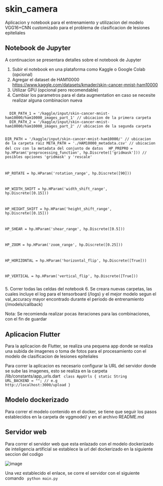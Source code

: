 # skin_camera

Aplicacion y notebook para el entrenamiento y utilizacion del modelo VGG16+CNN customizado para el problema de clasificacion de lesiones epiteliales


## Notebook de Jupyter
A continuacion se presentara detalles sobre el notebook de Jupyter
1. Subir el notebook en una plataforma como Kaggle o Google Colab (opcional)
2. Agregar el dataset de HAM10000 https://www.kaggle.com/datasets/kmader/skin-cancer-mnist-ham10000
3. Utilizar GPU (opcional pero recomendable)
4. Cambiar los parametros para el data augmentation en caso se necesite realizar alguna combinacion nueva
<code>
  DIR_PATH_1 = '/kaggle/input/skin-cancer-mnist-ham10000/ham10000_images_part_1' // ubicacion de la primera carpeta
  DIR_PATH_2 = '/kaggle/input/skin-cancer-mnist-ham10000/ham10000_images_part_2' // ubicacion de la segunda carpeta

  DIR_PATH = '/kaggle/input/skin-cancer-mnist-ham10000/' // ubicacion de la carpeta raiz
  META_PATH = './HAM10000_metadata.csv' // ubicacion del csv con la metadata del conjunto de datos
</code>
<code>
  HP_PREPRO = hp.HParam('preprocessing_function', hp.Discrete(['gridmask'])) // posibles opciones 'gridmask' y 'rescale'
  
  HP_ROTATE = hp.HParam('rotation_range', hp.Discrete([90]))
  
  HP_WIDTH_SHIFT = hp.HParam('width_shift_range', hp.Discrete([0.15]))
  
  HP_HEIGHT_SHIFT = hp.HParam('height_shift_range', hp.Discrete([0.15]))
  
  HP_SHEAR = hp.HParam('shear_range', hp.Discrete([0.5]))
  
  HP_ZOOM = hp.HParam('zoom_range', hp.Discrete([0.25]))
  
  HP_HORIZONTAL = hp.HParam('horizontal_flip', hp.Discrete([True]))
  
  HP_VERTICAL = hp.HParam('vertical_flip', hp.Discrete([True]))
  
</code>
5. Correr todas las celdas del notebook
6. Se creara nuevas carpetas, las cuales incluye el log para el tensorboard (/logs) y el mejor modelo segun el val_accuracy mayor encontrado durante el periodo de entrenamiento (/models/callback)

Nota: Se recomienda realizar pocas iteraciones para las combinaciones, con el fin de guardar 

## Aplicacion Flutter
Para la aplicacion de Flutter, se realiza una pequena app donde se realiza una subida de imagenes o toma de fotos para el procesamiento con el modelo de clasificacion de lesiones epiteliales

Para correr la aplicacion es necesario configurar la URL del servidor donde se sube las imagenes, esto se realiza en la carpeta /lib/constants/app_urls.dart
<code>
  class AppUrls {
    static String URL_BACKEND = "<endpoint de subida de imagenes>"; // e.g http://localhost:3000/upload
  }
</code>
  
## Modelo dockerizado
Para correr el modelo contenido en el docker, se tiene que seguir los pasos establecidos en la carpeta de vggmodel/ y en el archivo README.md

## Servidor web
Para correr el servidor web que esta enlazado con el modelo dockerizado de inteligencia artificial se establece la url del dockerizado en la siguiente seccion del codigo
 
![image](https://user-images.githubusercontent.com/91985728/186070324-4b8c242c-b89d-475c-a53b-3a546c6df7f4.png)

Una vez establecido el enlace, se corre el servidor con el siguiente comando
<code>
  python main.py
</code>
